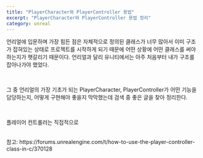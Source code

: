 ```yaml
---
title: "PlayerCharacter와 PlayerController 용법"
excerpt: "PlayerCharacter와 PlayerController 용법 정리"
category: unreal
---
```


언리얼에 입문하며 가장 힘든 점은 자체적으로 정의된 클래스가 너무 많아서 이미 구조가 잡혀있는 상태로 프로젝트를 시작하게 되기 때문에 어떤 상황에 어떤 클래스를 써야 하는지가 햇갈리기 때문이다. 언리얼과 달리 유니티에서는 아주 처음부터 내가 구조를 잡아나가야 했었다.

<br/>

그 중 언리얼의 가장 기초가 되는 PlayerCharacter, PlayerController가 어떤 기능을 담당하는지, 어떻게 구현해야 좋을지 막막했는데 검색 중 좋은 글을 찾아 정리한다.

<br/>

플레이어 컨트롤러는 직접적으로 



<br/>
참고: https://forums.unrealengine.com/t/how-to-use-the-player-controller-class-in-c/370128
<!--stackedit_data:
eyJoaXN0b3J5IjpbLTcxMjY1MjU1LDE4Mzg4Njc5NjBdfQ==
-->